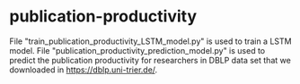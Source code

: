 # publication-productivity
File "train_publication_productivity_LSTM_model.py" is used to train a LSTM model.
File "publication_productivity_prediction_model.py" is used to predict the publication productivity for researchers in DBLP data set that we downloaded in https://dblp.uni-trier.de/.
